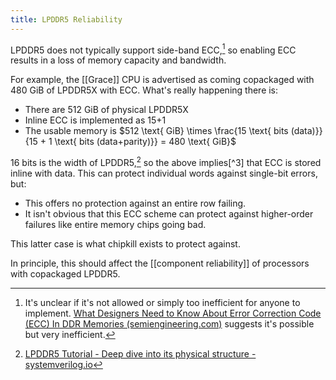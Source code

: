 ```yaml
---
title: LPDDR5 Reliability
---
```

LPDDR5 does not typically support side-band ECC,[^1] so enabling ECC results in a loss of memory capacity and bandwidth.

For example, the [[Grace]] CPU is advertised as coming copackaged with 480 GiB of LPDDR5X with ECC. What's really happening there is:

- There are 512 GiB of physical LPDDR5X
- Inline ECC is implemented as 15+1
- The usable memory is $512 \text{ GiB} \times \frac{15 \text{ bits  (data)}}{15 + 1 \text{ bits (data+parity)}} = 480 \text{ GiB}$

16 bits is the width of LPDDR5,[^2] so the above implies[^3] that ECC is stored inline with data. This can protect individual words against single-bit errors, but:

- This offers no protection against an entire row failing.
- It isn't obvious that this ECC scheme can protect against higher-order failures like entire memory chips going bad.

This latter case is what chipkill exists to protect against.

In principle, this should affect the [[component reliability]] of processors with copackaged LPDDR5.

[^1]: It's unclear if it's not allowed or simply too inefficient for anyone to implement. [What Designers Need to Know About Error Correction Code (ECC) In DDR Memories (semiengineering.com)](https://semiengineering.com/what-designers-need-to-know-about-error-correction-code-ecc-in-ddr-memories/) suggests it's possible but very inefficient.
[^2]: [LPDDR5 Tutorial - Deep dive into its physical structure - systemverilog.io](https://www.systemverilog.io/design/lpddr5-tutorial-physical-structure/)